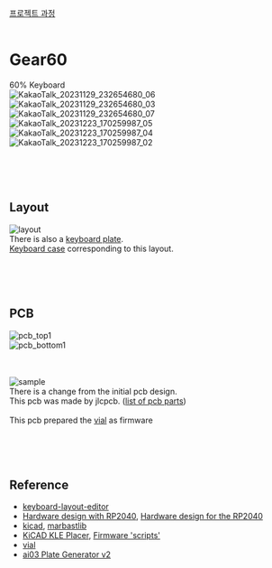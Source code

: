 [프로젝트 과정](https://blog.naver.com/cosmosalad/223262540878)<br/><br/>


# Gear60<br/>
60% Keyboard<br/>
![KakaoTalk_20231129_232654680_06](https://github.com/cosmosalad/Gear60/assets/45204109/dcc47090-8a36-4206-a9d1-d3c3ebd79c6c)
![KakaoTalk_20231129_232654680_03](https://github.com/cosmosalad/Gear60/assets/45204109/ff79766c-c37e-4d91-8a19-22f3d83d7642)
![KakaoTalk_20231129_232654680_07](https://github.com/cosmosalad/Gear60/assets/45204109/a81ab1bb-9e41-4be3-8229-beef92dc12cb)
![KakaoTalk_20231223_170259987_05](https://github.com/cosmosalad/Gear60/assets/45204109/e746a82a-0858-455d-b100-0fc4d3573f1e)
![KakaoTalk_20231223_170259987_04](https://github.com/cosmosalad/Gear60/assets/45204109/c263ec54-b4d3-4aec-b543-c4a749b51825)
![KakaoTalk_20231223_170259987_02](https://github.com/cosmosalad/Gear60/assets/45204109/00b2766b-6958-4614-a9c7-c947984d37f7)


<br/><br/><br/>



## Layout<br/>
![layout](https://github.com/cosmosalad/Gear60/assets/45204109/42bbedae-a8ee-4b03-a299-7eabaf489846)<br/>
There is also a [keyboard plate](https://github.com/cosmosalad/Gear60/tree/main/plate).<br/>
[Keyboard case](https://github.com/cosmosalad/Gear60/tree/main/case) corresponding to this layout.<br/>

<br/><br/><br/>


## PCB<br/>
![pcb_top1](https://github.com/cosmosalad/Gear60/assets/45204109/ababf6b0-ff0b-4079-822c-5c73df947780)<br/>
![pcb_bottom1](https://github.com/cosmosalad/Gear60/assets/45204109/c930ecc1-0982-4478-b921-21c78720b0be)<br/><br/><br/>

![sample](https://github.com/cosmosalad/Gear60/assets/45204109/f2a96a30-09d3-4a4a-b490-d96202257811)<br/>
There is a change from the initial pcb design.<br/>
This pcb was made by jlcpcb. ([list of pcb parts](https://github.com/cosmosalad/Gear60/blob/main/pcb/hotswap/jlcpcb/part%20list.png))<br/><br/>
This pcb prepared the [vial](https://github.com/cosmosalad/Gear60/tree/main/vial) as firmware

<br/><br/><br/>


## Reference<br/>
- [keyboard-layout-editor](http://www.keyboard-layout-editor.com/)<br/>
- [Hardware design with RP2040](https://datasheets.raspberrypi.com/rp2040/hardware-design-with-rp2040.pdf?_gl=1*anhmk8*_ga*NTIyODYwMjcuMTcwODI1NDcxMw..*_ga_22FD70LWDS*MTcwODI1NDcxNC4xLjAuMTcwODI1NDcxNC4wLjAuMA..), [Hardware design for the RP2040](https://github.com/Sleepdealr/RP2040-designguide)<br/>
- [kicad](https://www.kicad.org/), [marbastlib](https://github.com/ebastler/marbastlib)<br/>
- [KiCAD KLE Placer](https://github.com/zykrah/kicad-kle-placer), [Firmware 'scripts'](https://github.com/zykrah/firmware-scripts)<br/>
- [vial](https://get.vial.today/)<br/>
- [ai03 Plate Generator v2](https://github.com/ai03-2725/yet-another-keyboard-builder)<br/>

